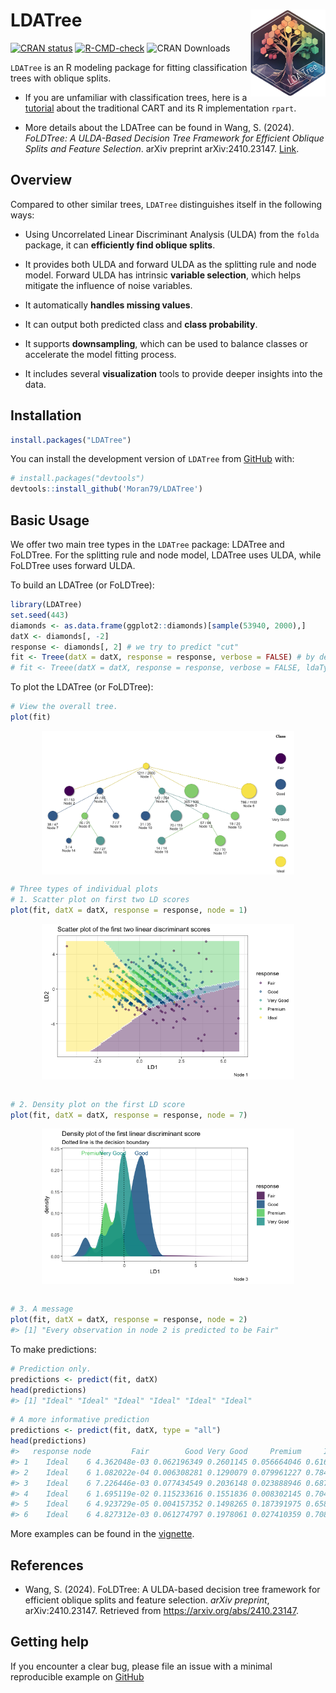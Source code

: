 
<!-- README.md is generated from README.Rmd. Please edit that file -->

# LDATree <a href="http://iamwangsiyu.com/LDATree/"><img src="man/figures/logo.png" align="right" height="139" alt="LDATree website" /></a>

<!-- badges: start -->

[![CRAN
status](https://www.r-pkg.org/badges/version/LDATree)](https://CRAN.R-project.org/package=LDATree)
[![R-CMD-check](https://github.com/Moran79/LDATree/actions/workflows/R-CMD-check.yaml/badge.svg)](https://github.com/Moran79/LDATree/actions/workflows/R-CMD-check.yaml)
![CRAN Downloads](https://cranlogs.r-pkg.org/badges/grand-total/LDATree)
<!-- badges: end -->

`LDATree` is an R modeling package for fitting classification trees with
oblique splits.

- If you are unfamiliar with classification trees, here is a
  [tutorial](http://www.sthda.com/english/articles/35-statistical-machine-learning-essentials/141-cart-model-decision-tree-essentials/)
  about the traditional CART and its R implementation `rpart`.

- More details about the LDATree can be found in Wang, S. (2024).
  *FoLDTree: A ULDA-Based Decision Tree Framework for Efficient Oblique
  Splits and Feature Selection*. arXiv preprint arXiv:2410.23147.
  [Link](https://arxiv.org/abs/2410.23147).

## Overview

Compared to other similar trees, `LDATree` distinguishes itself in the
following ways:

- Using Uncorrelated Linear Discriminant Analysis (ULDA) from the
  `folda` package, it can **efficiently find oblique splits**.

- It provides both ULDA and forward ULDA as the splitting rule and node
  model. Forward ULDA has intrinsic **variable selection**, which helps
  mitigate the influence of noise variables.

- It automatically **handles missing values**.

- It can output both predicted class and **class probability**.

- It supports **downsampling**, which can be used to balance classes or
  accelerate the model fitting process.

- It includes several **visualization** tools to provide deeper insights
  into the data.

## Installation

``` r
install.packages("LDATree")
```

You can install the development version of `LDATree` from
[GitHub](https://github.com/) with:

``` r
# install.packages("devtools")
devtools::install_github('Moran79/LDATree')
```

## Basic Usage

We offer two main tree types in the `LDATree` package: LDATree and
FoLDTree. For the splitting rule and node model, LDATree uses ULDA,
while FoLDTree uses forward ULDA.

To build an LDATree (or FoLDTree):

``` r
library(LDATree)
set.seed(443)
diamonds <- as.data.frame(ggplot2::diamonds)[sample(53940, 2000),]
datX <- diamonds[, -2]
response <- diamonds[, 2] # we try to predict "cut"
fit <- Treee(datX = datX, response = response, verbose = FALSE) # by default, it is a pre-stopping FoLDTree
# fit <- Treee(datX = datX, response = response, verbose = FALSE, ldaType = "all", pruneMethod = "post") # if you want to fit a post-pruned LDATree.
```

To plot the LDATree (or FoLDTree):

``` r
# View the overall tree.
plot(fit)
```

<img src="man/figures/README-plot1-1.png" width="80%" style="display: block; margin: auto;" />

``` r
# Three types of individual plots
# 1. Scatter plot on first two LD scores
plot(fit, datX = datX, response = response, node = 1)
```

<img src="man/figures/README-plot2-1.png" width="80%" style="display: block; margin: auto;" />

``` r

# 2. Density plot on the first LD score
plot(fit, datX = datX, response = response, node = 7)
```

<img src="man/figures/README-plot2-2.png" width="80%" style="display: block; margin: auto;" />

``` r

# 3. A message
plot(fit, datX = datX, response = response, node = 2)
#> [1] "Every observation in node 2 is predicted to be Fair"
```

To make predictions:

``` r
# Prediction only.
predictions <- predict(fit, datX)
head(predictions)
#> [1] "Ideal" "Ideal" "Ideal" "Ideal" "Ideal" "Ideal"
```

``` r
# A more informative prediction
predictions <- predict(fit, datX, type = "all")
head(predictions)
#>   response node         Fair        Good Very Good     Premium     Ideal
#> 1    Ideal    6 4.362048e-03 0.062196349 0.2601145 0.056664046 0.6166630
#> 2    Ideal    6 1.082022e-04 0.006308281 0.1290079 0.079961227 0.7846144
#> 3    Ideal    6 7.226446e-03 0.077434549 0.2036148 0.023888946 0.6878352
#> 4    Ideal    6 1.695119e-02 0.115233616 0.1551836 0.008302145 0.7043295
#> 5    Ideal    6 4.923729e-05 0.004157352 0.1498265 0.187391975 0.6585749
#> 6    Ideal    6 4.827312e-03 0.061274797 0.1978061 0.027410359 0.7086815
```

More examples can be found in the
[vignette](https://iamwangsiyu.com/LDATree/articles/LDATree.html).

## References

- Wang, S. (2024). FoLDTree: A ULDA-based decision tree framework for
  efficient oblique splits and feature selection. *arXiv preprint*,
  arXiv:2410.23147. Retrieved from <https://arxiv.org/abs/2410.23147>.

## Getting help

If you encounter a clear bug, please file an issue with a minimal
reproducible example on
[GitHub](https://github.com/Moran79/LDATree/issues)

